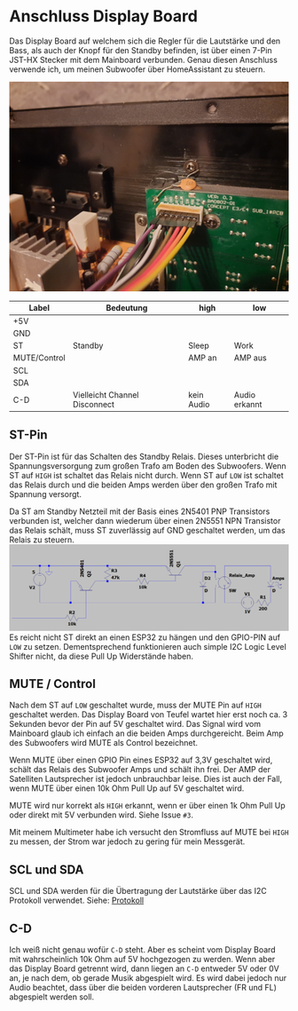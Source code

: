 # Anschluss Display Board
Das Display Board auf welchem sich die Regler für die Lautstärke und den Bass, als auch der Knopf für den Standby befinden, ist über einen 7-Pin JST-HX Stecker mit dem Mainboard verbunden. Genau diesen Anschluss verwende ich, um meinen Subwoofer über HomeAssistant zu steuern.

![Bild vom Anschluss am Mainboard](../../Bilder/20240312_200411.jpg)

| Label        | Bedeutung                     | high       | low           |
| ------------ | ----------------------------- | ---------- | ------------- |
| +5V          |                               |            |               |
| GND          |                               |            |               |
| ST           | Standby                       | Sleep      | Work          |
| MUTE/Control |                               | AMP an     | AMP aus       |
| SCL          |                               |            |               |
| SDA          |                               |            |               |
| C-D          | Vielleicht Channel Disconnect | kein Audio | Audio erkannt |

## ST-Pin
Der ST-Pin ist für das Schalten des Standby Relais. Dieses unterbricht die Spannungsversorgung zum großen Trafo am Boden des Subwoofers. Wenn ST auf `HIGH` ist schaltet das Relais nicht durch. Wenn ST auf `LOW` ist schaltet das Relais durch und die beiden Amps werden über den großen Trafo mit Spannung versorgt.

Da ST am Standby Netzteil mit der Basis eines 2N5401 PNP Transistors verbunden ist, welcher dann wiederum über einen 2N5551 NPN Transistor das Relais schält, muss ST zuverlässig auf GND geschaltet werden, um das Relais zu steuern.
![Schaltplan Standby Relais](<../../LT Spice/Standby Relais.png>)
Es reicht nicht ST direkt an einen ESP32 zu hängen und den GPIO-PIN auf `LOW` zu setzen. Dementsprechend funktionieren auch simple I2C Logic Level Shifter nicht, da diese Pull Up Widerstände haben.

## MUTE / Control
Nach dem ST auf `LOW` geschaltet wurde, muss der MUTE Pin auf `HIGH` geschaltet werden. Das Display Board von Teufel wartet hier erst noch ca. 3 Sekunden bevor der Pin auf 5V geschaltet wird. Das Signal wird vom Mainboard glaub ich einfach an die beiden Amps durchgereicht. Beim Amp des Subwoofers wird MUTE als Control bezeichnet.

Wenn MUTE über einen GPIO Pin eines ESP32 auf 3,3V geschaltet wird, schält das Relais des Subwoofer Amps und schält ihn frei. Der AMP der Satelliten Lautsprecher ist jedoch unbrauchbar leise. Dies ist auch der Fall, wenn MUTE über einen 10k Ohm Pull Up auf 5V geschaltet wird.

MUTE wird nur korrekt als `HIGH` erkannt, wenn er über einen 1k Ohm Pull Up oder direkt mit 5V verbunden wird. Siehe Issue `#3`.

Mit meinem Multimeter habe ich versucht den Stromfluss auf MUTE bei `HIGH` zu messen, der Strom war jedoch zu gering für mein Messgerät.

## SCL und SDA
SCL und SDA werden für die Übertragung der Lautstärke über das I2C Protokoll verwendet. Siehe: [Protokoll](Protokoll.md)

## C-D
Ich weiß nicht genau wofür `C-D` steht. Aber es scheint vom Display Board mit wahrscheinlich 10k Ohm auf 5V hochgezogen zu werden. Wenn aber das Display Board getrennt wird, dann liegen an `C-D` entweder 5V oder 0V an, je nach dem, ob gerade Musik abgespielt wird. Es wird dabei jedoch nur Audio beachtet, dass über die beiden vorderen Lautsprecher (FR und FL) abgespielt werden soll. 
